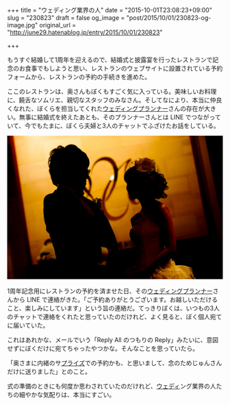 +++
title = "ウェディング業界の人"
date = "2015-10-01T23:08:23+09:00"
slug = "230823"
draft = false
og_image = "post/2015/10/01/230823-og-image.jpg"
original_url = "http://june29.hatenablog.jp/entry/2015/10/01/230823"

+++

<p>もうすぐ結婚して1周年を迎えるので、結婚式と披露宴を行ったレストランで記念のお食事でもしようと思い、レストランのウェブサイトに設置されている予約フォームから、レストランの予約の手続きを進めた。</p>

<p>ここのレストランは、奥さんもぼくもすごく気に入っている。美味しいお料理に、饒舌なソムリエ、親切なスタッフのみなさん。そしてなにより、本当に仲良くなれた、ぼくらを担当してくれた<a class="keyword" href="http://d.hatena.ne.jp/keyword/%A5%A6%A5%A7%A5%C7%A5%A3%A5%F3%A5%B0%A5%D7%A5%E9%A5%F3%A5%CA%A1%BC">ウェディングプランナー</a>さんの存在が大きい。無事に結婚式を終えたあとも、そのプランナーさんとは LINE でつながっていて、今でもたまに、ぼくら夫婦と3人のチャットでふざけたお話をしている。</p>

<p><span itemscope itemtype="http://schema.org/Photograph"><img src="/post/2015/10/01/230823-20141122211044.jpg" alt="f:id:june29:20141122211044j:plain" title="f:id:june29:20141122211044j:plain" class="hatena-fotolife" itemprop="image"></span></p>

<p>1周年記念用にレストランの予約を済ませた日、その<a class="keyword" href="http://d.hatena.ne.jp/keyword/%A5%A6%A5%A7%A5%C7%A5%A3%A5%F3%A5%B0%A5%D7%A5%E9%A5%F3%A5%CA%A1%BC">ウェディングプランナー</a>さんから LINE で連絡がきた。「ご予約ありがとうございます。お越しいただけること、楽しみにしています」という旨の連絡だ。てっきりぼくは、いつもの3人のチャットで連絡をくれたと思っていたのだけれど、よく見ると、ぼく個人宛てに届いていた。</p>

<p>これはあれかな、メールでいう「Reply All のつもりの Reply」みたいに、意図せずにぼくだけに宛てちゃったやつかな。そんなことを思っていたら。</p>

<p>「奥さまに内緒のサ<a class="keyword" href="http://d.hatena.ne.jp/keyword/%A5%D7%A5%E9%A5%A4%A5%BA">プライズ</a>での予約かも、と思いまして、念のためじゅんさんだけに送りました」とのこと。</p>

<p>式の準備のときにも何度か思わされていたのだけれど、<a class="keyword" href="http://d.hatena.ne.jp/keyword/%A5%A6%A5%A7%A5%C7%A5%A3">ウェディ</a>ング業界の人たちの細やかな気配りは、本当にすごい。</p>